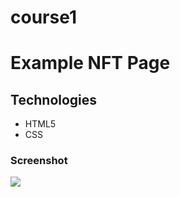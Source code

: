 # course1
<h1>Example NFT Page</h1>
<p></p>
<h2>Technologies</h2>
<ul>
    <li>HTML5</li>
    <li>CSS</li>
</ul>
<h3>Screenshot</h3>

![](screenRecording.gif)
